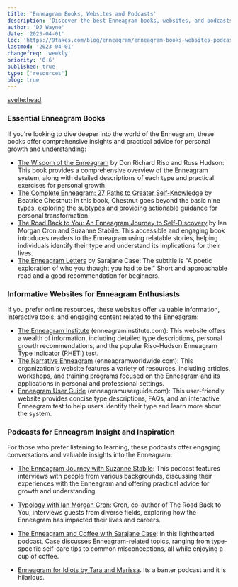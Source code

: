 ```yaml
---
title: 'Enneagram Books, Websites and Podcasts'
description: 'Discover the best Enneagram books, websites, and podcasts for personal growth and understanding. Dive deeper into this powerful system today.'
author: 'DJ Wayne'
date: '2023-04-01'
loc: 'https://9takes.com/blog/enneagram/enneagram-books-websites-podcasts'
lastmod: '2023-04-01'
changefreq: 'weekly'
priority: '0.6'
published: true
type: ['resources']
blog: true
---
```


<svelte:head>

  <!-- <meta property="og:image" content="" /> -->
  <link rel="canonical" href="https://9takes.com/blog/enneagram/enneagram-books-websites-podcasts">
</svelte:head>

### Essential Enneagram Books

If you're looking to dive deeper into the world of the Enneagram, these books offer comprehensive insights and practical advice for personal growth and understanding:

- <a target="_blank" href="https://www.amazon.com/Wisdom-Enneagram-Psychological-Spiritual-Personality/dp/0553378201/?&_encoding=UTF8&tag=9takes-20&linkCode=ur2&linkId=e40539355ef90aa5a71fd70668ce08cb&camp=1789&creative=9325">The Wisdom of the Enneagram</a> by Don Richard Riso and Russ Hudson: This book provides a comprehensive overview of the Enneagram system, along with detailed descriptions of each type and practical exercises for personal growth.
- <a target="_blank" href="https://www.amazon.com/Complete-Enneagram-Paths-Greater-Self-Knowledge/dp/1938314549?&_encoding=UTF8&tag=9takes-20&linkCode=ur2&linkId=14b89b56ec26970537a8c971cb5f322a&camp=1789&creative=9325">The Complete Enneagram: 27 Paths to Greater Self-Knowledge</a> by Beatrice Chestnut: In this book, Chestnut goes beyond the basic nine types, exploring the subtypes and providing actionable guidance for personal transformation.
- <a target="_blank" href="https://www.amazon.com/dp/0830846190/?&_encoding=UTF8&tag=9takes-20&linkCode=ur2&linkId=f9c58f90c06226f75c4a94ba62072418&camp=1789&creative=9325">The Road Back to You: An Enneagram Journey to Self-Discovery</a> by Ian Morgan Cron and Suzanne Stabile: This accessible and engaging book introduces readers to the Enneagram using relatable stories, helping individuals identify their type and understand its implications for their lives.
- <a target="_blank" href="https://www.amazon.com/Enneagram-Letters-Poetic-Exploration-Thought/dp/1524875694?&_encoding=UTF8&tag=9takes-20&linkCode=ur2&linkId=467feaa38007324c5a5ef5a24abd20b9&camp=1789&creative=9325">The Enneagram Letters</a> by Sarajane Case: The subtitle is "A poetic exploration of who you thought you had to be." Short and approachable read and a good recommendation for beginners.

### Informative Websites for Enneagram Enthusiasts

If you prefer online resources, these websites offer valuable information, interactive tools, and engaging content related to the Enneagram:

- <a target="_blank" href="https://www.enneagraminstitute.com/">The Enneagram Institute</a> (enneagraminstitute.com): This website offers a wealth of information, including detailed type descriptions, personal growth recommendations, and the popular Riso-Hudson Enneagram Type Indicator (RHETI) test.
- <a target="_blank" href="https://www.narrativeenneagram.org/">The Narrative Enneagram</a> (enneagramworldwide.com): This organization's website features a variety of resources, including articles, workshops, and training programs focused on the Enneagram and its applications in personal and professional settings.
- <a target="_blank" href="https://enneagramuserguide.com/">Enneagram User Guide</a> (enneagramuserguide.com): This user-friendly website provides concise type descriptions, FAQs, and an interactive Enneagram test to help users identify their type and learn more about the system.

### Podcasts for Enneagram Insight and Inspiration

For those who prefer listening to learning, these podcasts offer engaging conversations and valuable insights into the Enneagram:

- <a target="_blank" href="https://podcasts.apple.com/us/podcast/the-enneagram-journey/id1292950516">The Enneagram Journey with Suzanne Stabile</a>: This podcast features interviews with people from various backgrounds, discussing their experiences with the Enneagram and offering practical advice for growth and understanding.
- <a target="_blank" href="https://podcasts.apple.com/us/podcast/typology/id1254061093">Typology with Ian Morgan Cron</a>: Cron, co-author of The Road Back to You, interviews guests from diverse fields, exploring how the Enneagram has impacted their lives and careers.
- <a target="_blank" href="https://podcasts.apple.com/us/podcast/enneagram-coffee/id1447982978">The Enneagram and Coffee with Sarajane Case</a>: In this lighthearted podcast, Case discusses Enneagram-related topics, ranging from type-specific self-care tips to common misconceptions, all while enjoying a cup of coffee.
- <a target="_blank" href="https://podcasts.apple.com/ca/podcast/enneagram-for-idiots/id1338051017">Enneagram for Idiots by Tara and Marissa</a>. Its a banter podcast and it is hilarious.


   <div>

   <script type="application/ld+json">

    {
  "@context": "http://schema.org/",
  "type": "BlogPosting",
  "about": {
    "type": "Thing",
    "name": "Enneagram"
  },
  "articleSection": "Psychology",
  "author": {
    "type": "Person",
    "name": "DJ Wayne"
  },
  "dateModified": "2023-04-01",
  "datePublished": "2023-04-01",
  "description": "Learn about the Enneagram, a personality typing system that describes nine distinct types of individuals and how its concepts can be traced back to the work of Sigmund Freud and Plato.",
  "headline": "Books and Websites for Learning More About the Enneagram",
  "mainEntityOfPage": {
    "id": "https://9takes.com/blog/enneagram/enneagram-books-websites-podcasts",
    "type": "WebPage"
  },
  "mentions": [
    {
      "type": "Book",
      "author": [
        {
          "type": "Person",
          "name": "Don Richard Riso",
          "sameAs": [
            "https://en.wikipedia.org/wiki/Don_Richard_Riso",
            "https://www.amazon.com/stores/Don-Richard-Riso/author/B001H6SD5U?ref=ap_rdr&store_ref=ap_rdr&isDramIntegrated=true&shoppingPortalEnabled=true"
          ]
        },
        {
          "type": "Person",
          "name": "Russ Hudson",
          "sameAs": [
            "https://www.instagram.com/hudson_russ/?hl=enn",
            "https://twitter.com/russ_hudson54?lang=en",
            "https://www.linkedin.com/in/russ-hudson-2a4596109/",
            "https://www.amazon.com/stores/Russ-Hudson/author/B001H6OLXI?ref=ap_rdr&store_ref=ap_rdr&isDramIntegrated=true&shoppingPortalEnabled=true"
          ],
          "url": "https://russhudson.com/"
        }
      ],
      "name": "The Wisdom of the Enneagram"
    },
    {
      "type": "Book",
      "author": {
        "type": "Person",
        "name": "Beatrice Chestnut",
        "sameAs": [
          "https://twitter.com/beatricemc2?lang=en",
          "https://twitter.com/dr_beachestnut",
          "https://www.instagram.com/beatrice.chestnut/?hl=en",
          "https://www.amazon.com/Books-Beatrice-Chestnut/s?rh=n%3A283155%2Cp_27%3ABeatrice+Chestnut"
        ],
        "url": "https://www.beatricechestnut.com/"
      },
      "name": "The Complete Enneagram: 27 Paths to Greater Self-Knowledge"
    },
    {
      "type": "Book",
      "author": {
        "type": "Person",
        "name": "Sarajane Case",
        "sameAs": [
          "https://www.instagram.com/sarajanecase/?hl=en",
          "https://twitter.com/sarajanecase?lang=en",
          "https://www.youtube.com/sarajanecase"
        ],
        "url": "https://sarajane-case-llc-1.showit.site/"
      },
      "name": "The Enneagram Letters"
    },
    {
      "type": "Book",
      "author": [
        {
          "type": "Person",
          "jobTitle": "Author",
          "name": "Ian Morgan Cron",
          "sameAs": [
            "https://twitter.com/ianmorgancron/",
            "https://www.instagram.com/ianmorgancron/?hl=en",
            "https://www.amazon.com/stores/Ian-Morgan-Cron/author/B001K8737O"
          ],
          "url": "https://www.ianmorgancron.com/"
        },
        {
          "type": "Person",
          "jobTitle": "Author",
          "name": "Suzanne Stabile",
          "sameAs": [
            "https://www.instagram.com/suzannestabile/",
            "https://twitter.com/SuzanneStabile"
          ],
          "url": "https://suzannestabile.com/"
        }
      ],
      "name": "The Road Back to You: An Enneagram Journey to Self-Discovery"
    },
    {
      "type": "PodcastEpisode",
      "host": {
        "type": "Person",
        "name": "Suzanne Stabile",
        "sameAs": [
          "https://www.instagram.com/suzannestabile/",
          "https://twitter.com/SuzanneStabile"
        ],
        "url": "https://suzannestabile.com/"
      },
      "name": "The Enneagram Journey"
    },
    {
      "type": "PodcastEpisode",
      "host": {
        "type": "Person",
        "name": "Ian Morgan Cron",
        "sameAs": [
          "https://twitter.com/ianmorgancron/",
          "https://www.instagram.com/ianmorgancron/?hl=en",
          "https://www.amazon.com/stores/Ian-Morgan-Cron/author/B001K8737O"
        ],
        "url": "https://www.ianmorgancron.com/"
      },
      "name": "Typology"
    },
    {
      "type": "PodcastEpisode",
      "host": {
        "type": "Person",
        "name": "Sarajane Case",
        "sameAs": [
          "https://www.instagram.com/sarajanecase/?hl=en",
          "https://twitter.com/sarajanecase?lang=en",
          "https://www.youtube.com/sarajanecase"
        ],
        "url": "https://sarajane-case-llc-1.showit.site/"
      },
      "name": "The Enneagram and Coffee"
    },
    {
      "type": "PodcastEpisode",
      "about": {
        "type": "Thing",
        "name": "Enneagram"
      },
      "host": {
        "type": "Person",
        "name": "Marissa Di Poce",
        "sameAs": [
          "https://twitter.com/mangomaris",
          {
            "type": "Person",
            "name": "Tara"
          }
        ]
      },
      "name": "Enneagram for Idiots",
      "sameAs": "https://twitter.com/enneaforidiots",
      "url": "https://www.enneagramforidiots.com/"
    }
  ],
  "publisher": {
    "type": "Organization",
    "name": "9takes"
  }
}

</script>

</div>
